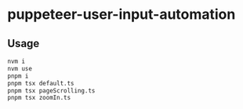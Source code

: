 # puppeteer-user-input-automation
## Usage

```bash
nvm i
nvm use
pnpm i
pnpm tsx default.ts
pnpm tsx pageScrolling.ts
pnpm tsx zoomIn.ts
```
